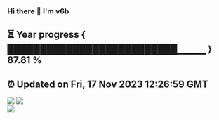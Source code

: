 ### Hi there 👋  I'm v6b  
⏳ Year progress { ██████████████████████████▁▁▁▁ } 87.81 %
---
⏰ Updated on Fri, 17 Nov 2023 12:26:59 GMT
---
![](https://github-readme-stats.vercel.app/api?username=v6b&bg_color=30,e96443,904e95&title_color=fff&text_color=fff&layout=compact)
![](https://github-readme-stats.vercel.app/api/top-langs/?username=v6b&layout=compact&bg_color=30,e96443,904e95&title_color=fff&text_color=fff)  
![](https://gcore.jsdelivr.net/gh/v6b/v6b@main/assets/github-contribution-grid-snake.svg)

